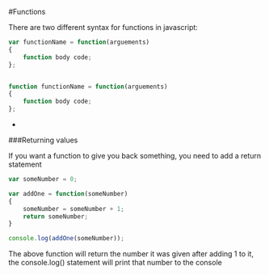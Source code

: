 #Functions

There are two different syntax for functions in javascript:

```JavaScript
var functionName = function(arguements)
{
    function body code;
};


function functionName = function(arguements)
{
    function body code;
};
```

-

###Returning values

If you want a function to give you back something, you need to add a return statement

```JavaScript
var someNumber = 0;

var addOne = function(someNumber)
{
    someNumber = someNumber + 1;
    return someNumber;
}

console.log(addOne(someNumber));
```

The above function will return the number it was given after adding 1 to it, the console.log() statement will print that number to the console
